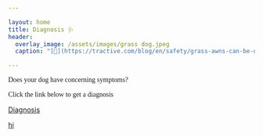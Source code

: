 ```yaml
---

layout: home
title: Diagnosis 🩺
header:
  overlay_image: /assets/images/grass dog.jpeg
  caption: "[🐶](https://tractive.com/blog/en/safety/grass-awns-can-be-deadly-dangerous-for-your-dog-2)" 

---
```


<p style="font-family: Monaco;">Does your dog have concerning symptoms?</p>
<p style="font-family: Monaco;">Click the link below to get a diagnosis</p>

[Diagnosis](diagnosis.html)

[hi](dogdisease.md)

